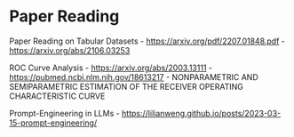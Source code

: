 # Paper Reading

Paper Reading on Tabular Datasets
    - https://arxiv.org/pdf/2207.01848.pdf
    - https://arxiv.org/abs/2106.03253

ROC Curve Analysis
    - https://arxiv.org/abs/2003.13111
    - https://pubmed.ncbi.nlm.nih.gov/18613217
    - NONPARAMETRIC AND SEMIPARAMETRIC ESTIMATION OF THE RECEIVER OPERATING CHARACTERISTIC CURVE

Prompt-Engineering in LLMs
    - https://lilianweng.github.io/posts/2023-03-15-prompt-engineering/